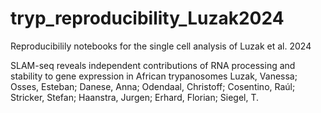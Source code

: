 # tryp_reproducibility_Luzak2024

Reproducibilily notebooks for the single cell analysis of Luzak et al. 2024


SLAM-seq reveals independent contributions of RNA processing and stability to gene expression in African trypanosomes
Luzak, Vanessa; Osses, Esteban; Danese, Anna; Odendaal, Christoff; Cosentino, Raúl; Stricker, Stefan; Haanstra, Jurgen; Erhard, Florian; Siegel, T.
 
